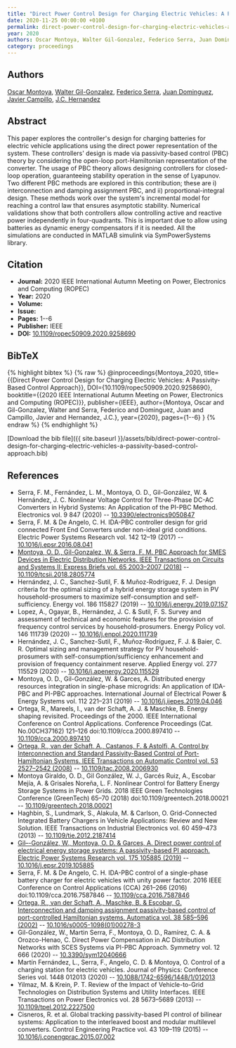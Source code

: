 ```yaml
---
title: "Direct Power Control Design for Charging Electric Vehicles: A Passivity-Based Control Approach"
date: 2020-11-25 00:00:00 +0100
permalink: direct-power-control-design-for-charging-electric-vehicles-a-passivity-based-control-approach
year: 2020
authors: Oscar Montoya, Walter Gil-Gonzalez, Federico Serra, Juan Dominguez, Javier Campillo, J.C. Hernandez
category: proceedings
---
```

 
## Authors
[Oscar Montoya](authors/oscar-danilo-montoya), [Walter Gil-Gonzalez](authors/walter-julian-gil-gonzalez), [Federico Serra](authors/federico-m-serra), [Juan Dominguez](authors/juan-dominguez), [Javier Campillo](authors/javier-e-campillo), [J.C. Hernandez](authors/jesus-c-hernandez)
 
## Abstract
This paper explores the controller's design for charging batteries for electric vehicle applications using the direct power representation of the system. These controllers' design is made via passivity-based control (PBC) theory by considering the open-loop port-Hamiltonian representation of the converter. The usage of PBC theory allows designing controllers for closed-loop operation, guaranteeing stability operation in the sense of Lyapunov. Two different PBC methods are explored in this contribution; these are i) interconnection and damping assignment PBC, and ii) proportional-integral design. These methods work over the system's incremental model for reaching a control law that ensures asymptotic stability. Numerical validations show that both controllers allow controlling active and reactive power independently in four-quadrants. This is important due to allow using batteries as dynamic energy compensators if it is needed. All the simulations are conducted in MATLAB simulink via SymPowerSystems library.
 
## Citation
- **Journal:** 2020 IEEE International Autumn Meeting on Power, Electronics and Computing (ROPEC)
- **Year:** 2020
- **Volume:** 
- **Issue:** 
- **Pages:** 1--6
- **Publisher:** IEEE
- **DOI:** [10.1109/ropec50909.2020.9258690](https://doi.org/10.1109/ropec50909.2020.9258690)
 
## BibTeX
{% highlight bibtex %}
{% raw %}
@inproceedings{Montoya_2020,
  title={{Direct Power Control Design for Charging Electric Vehicles: A Passivity-Based Control Approach}},
  DOI={10.1109/ropec50909.2020.9258690},
  booktitle={{2020 IEEE International Autumn Meeting on Power, Electronics and Computing (ROPEC)}},
  publisher={IEEE},
  author={Montoya, Oscar and Gil-Gonzalez, Walter and Serra, Federico and Dominguez, Juan and Campillo, Javier and Hernandez, J.C.},
  year={2020},
  pages={1--6}
}
{% endraw %}
{% endhighlight %}
 
[Download the bib file]({{ site.baseurl }}/assets/bib/direct-power-control-design-for-charging-electric-vehicles-a-passivity-based-control-approach.bib)
 
## References
- Serra, F. M., Fernández, L. M., Montoya, O. D., Gil-González, W. & Hernández, J. C. Nonlinear Voltage Control for Three-Phase DC-AC Converters in Hybrid Systems: An Application of the PI-PBC Method. Electronics vol. 9 847 (2020) -- [10.3390/electronics9050847](https://doi.org/10.3390/electronics9050847)
- Serra, F. M. & De Angelo, C. H. IDA-PBC controller design for grid connected Front End Converters under non-ideal grid conditions. Electric Power Systems Research vol. 142 12–19 (2017) -- [10.1016/j.epsr.2016.08.041](https://doi.org/10.1016/j.epsr.2016.08.041)
- [Montoya, O. D., Gil-Gonzalez, W. & Serra, F. M. PBC Approach for SMES Devices in Electric Distribution Networks. IEEE Transactions on Circuits and Systems II: Express Briefs vol. 65 2003–2007 (2018)](pbc-approach-for-smes-devices-in-electric-distribution-networks) -- [10.1109/tcsii.2018.2805774](https://doi.org/10.1109/tcsii.2018.2805774)
- Hernández, J. C., Sanchez-Sutil, F. & Muñoz-Rodríguez, F. J. Design criteria for the optimal sizing of a hybrid energy storage system in PV household-prosumers to maximize self-consumption and self-sufficiency. Energy vol. 186 115827 (2019) -- [10.1016/j.energy.2019.07.157](https://doi.org/10.1016/j.energy.2019.07.157)
- Lopez, A., Ogayar, B., Hernández, J. C. & Sutil, F. S. Survey and assessment of technical and economic features for the provision of frequency control services by household-prosumers. Energy Policy vol. 146 111739 (2020) -- [10.1016/j.enpol.2020.111739](https://doi.org/10.1016/j.enpol.2020.111739)
- Hernández, J. C., Sanchez-Sutil, F., Muñoz-Rodríguez, F. J. & Baier, C. R. Optimal sizing and management strategy for PV household-prosumers with self-consumption/sufficiency enhancement and provision of frequency containment reserve. Applied Energy vol. 277 115529 (2020) -- [10.1016/j.apenergy.2020.115529](https://doi.org/10.1016/j.apenergy.2020.115529)
- Montoya, O. D., Gil-González, W. & Garces, A. Distributed energy resources integration in single-phase microgrids: An application of IDA-PBC and PI-PBC approaches. International Journal of Electrical Power &amp; Energy Systems vol. 112 221–231 (2019) -- [10.1016/j.ijepes.2019.04.046](https://doi.org/10.1016/j.ijepes.2019.04.046)
- Ortega, R., Mareels, I., van der Schaft, A. J. & Maschke, B. Energy shaping revisited. Proceedings of the 2000. IEEE International Conference on Control Applications. Conference Proceedings (Cat. No.00CH37162) 121–126 doi:10.1109/cca.2000.897410 -- [10.1109/cca.2000.897410](https://doi.org/10.1109/cca.2000.897410)
- [Ortega, R., van der Schaft, A., Castanos, F. & Astolfi, A. Control by Interconnection and Standard Passivity-Based Control of Port-Hamiltonian Systems. IEEE Transactions on Automatic Control vol. 53 2527–2542 (2008)](control-by-interconnection-and-standard-passivity-based-control-of-port-hamiltonian-systems) -- [10.1109/tac.2008.2006930](https://doi.org/10.1109/tac.2008.2006930)
- Montoya Giraldo, O. D., Gil González, W. J., Garcés Ruiz, A., Escobar Mejía, A. & Grisales Noreña, L. F. Nonlinear Control for Battery Energy Storage Systems in Power Grids. 2018 IEEE Green Technologies Conference (GreenTech) 65–70 (2018) doi:10.1109/greentech.2018.00021 -- [10.1109/greentech.2018.00021](https://doi.org/10.1109/greentech.2018.00021)
- Haghbin, S., Lundmark, S., Alakula, M. & Carlson, O. Grid-Connected Integrated Battery Chargers in Vehicle Applications: Review and New Solution. IEEE Transactions on Industrial Electronics vol. 60 459–473 (2013) -- [10.1109/tie.2012.2187414](https://doi.org/10.1109/tie.2012.2187414)
- [Gil–-González, W., Montoya, O. D. & Garces, A. Direct power control of electrical energy storage systems: A passivity-based PI approach. Electric Power Systems Research vol. 175 105885 (2019)](direct-power-control-of-electrical-energy-storage-systems-a-passivity-based-pi-approach) -- [10.1016/j.epsr.2019.105885](https://doi.org/10.1016/j.epsr.2019.105885)
- Serra, F. M. & De Angelo, C. H. IDA-PBC control of a single-phase battery charger for electric vehicles with unity power factor. 2016 IEEE Conference on Control Applications (CCA) 261–266 (2016) doi:10.1109/cca.2016.7587846 -- [10.1109/cca.2016.7587846](https://doi.org/10.1109/cca.2016.7587846)
- [Ortega, R., van der Schaft, A., Maschke, B. & Escobar, G. Interconnection and damping assignment passivity-based control of port-controlled Hamiltonian systems. Automatica vol. 38 585–596 (2002)](interconnection-and-damping-assignment-passivity-based-control-of-port-controlled-hamiltonian-systems) -- [10.1016/s0005-1098(01)00278-3](https://doi.org/10.1016/s0005-1098(01)00278-3)
- Gil-González, W., Martin Serra, F., Montoya, O. D., Ramírez, C. A. & Orozco-Henao, C. Direct Power Compensation in AC Distribution Networks with SCES Systems via PI-PBC Approach. Symmetry vol. 12 666 (2020) -- [10.3390/sym12040666](https://doi.org/10.3390/sym12040666)
- Martín Fernández, L., Serra, F., Angelo, C. D. & Montoya, O. Control of a charging station for electric vehicles. Journal of Physics: Conference Series vol. 1448 012013 (2020) -- [10.1088/1742-6596/1448/1/012013](https://doi.org/10.1088/1742-6596/1448/1/012013)
- Yilmaz, M. & Krein, P. T. Review of the Impact of Vehicle-to-Grid Technologies on Distribution Systems and Utility Interfaces. IEEE Transactions on Power Electronics vol. 28 5673–5689 (2013) -- [10.1109/tpel.2012.2227500](https://doi.org/10.1109/tpel.2012.2227500)
- Cisneros, R. et al. Global tracking passivity-based PI control of bilinear systems: Application to the interleaved boost and modular multilevel converters. Control Engineering Practice vol. 43 109–119 (2015) -- [10.1016/j.conengprac.2015.07.002](https://doi.org/10.1016/j.conengprac.2015.07.002)

